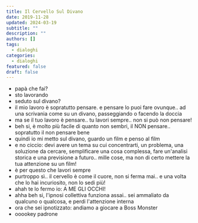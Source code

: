 ```yaml
---
title: Il Cervello Sul Divano
date: 2019-11-28
updated: 2024-03-19
subtitle: ""
description: ""
authors: []
tags:
  - dialoghi
categories:
  - dialoghi
featured: false
draft: false
---
```


- papà che fai?
- sto lavorando
- seduto sul divano?
- il mio lavoro è sopratutto pensare. e pensare lo puoi fare ovunque.. ad una scrivania come su un divano, passeggiando o facendo la doccia
- ma se il tuo lavoro è pensare.. tu lavori sempre.. non si può non pensare!
- beh si, è molto più facile di quanto non sembri, il NON pensare.. sopratutto il non pensare bene
- quindi io mi metto sul divano, guardo un film e penso al film
- e no ciccio: devi avere un tema su cui concentrarti, un problema, una soluzione da cercare, semplificare una cosa complessa, fare un'analisi storica e una previsione a futuro.. mille cose, ma non di certo mettere la tua attenzione su un film!
- è per questo che lavori sempre
- purtroppo sì.. il cervello è come il cuore, non si ferma mai.. e una volta che lo hai incuriosito, non lo sedi più!
- ahah te lo fermo io: A ME GLI OCCHI!
- ahha beh si, l'ipnosi collettiva funziona assai.. sei ammaliato da qualcuno o qualcosa, e perdi l'attenzione interna
- ora che sei ipnotizzato: andiamo a giocare a Boss Monster
- ooookey padrone